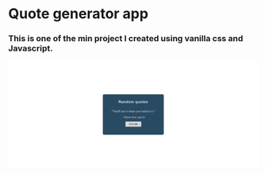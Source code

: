 # Quote generator app

### This is one of the min project I created using vanilla css and Javascript.

![](./screenshot.png)
